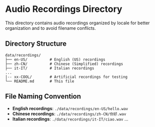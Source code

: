 # Audio Recordings Directory

This directory contains audio recordings organized by locale for better organization and to avoid filename conflicts.

## Directory Structure

```
data/recordings/
├── en-US/          # English (US) recordings
├── zh-CN/          # Chinese (Simplified) recordings  
├── it-IT/          # Italian recordings
...
|-- xx-COOL/        # Artificial recordings for testing
└── README.md       # This file
```

## File Naming Convention

- **English recordings**: `./data/recordings/en-US/hello.wav`
- **Chinese recordings**: `./data/recordings/zh-CN/你好.wav`
- **Italian recordings**: `./data/recordings/it-IT/ciao.wav`
...


